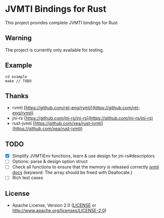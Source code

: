 
# JVMTI Bindings for Rust

This project provides complete JVMTI bindings for Rust 

## Warning

The project is currently only available for testing.

## Example
```
cd example
make // TODO
```

## Thanks

- rvmti [https://github.com/rel-eng/rvmti](https://github.com/rel-eng/rvmti)
- jni-rs [https://github.com/jni-rs/jni-rs](https://github.com/jni-rs/jni-rs)
- rust-jvmti [https://github.com/xea/rust-jvmti](https://github.com/xea/rust-jvmti)

## TODO

- [x] Simplify JVMTIEnv functions, learn & use design for jni-rs#descriptors 
- [ ] Options: parse & design option struct
- [ ] Check all functions to ensure that the memory is released correctly [jvmti docs](https://docs.oracle.com/javase/8/docs/platform/jvmti/jvmti.html#Deallocate) (keyword: The array should be freed with Deallocate.)
- [ ] Rich test cases

## License

 * Apache License, Version 2.0 ([LICENSE](LICENSE) or http://www.apache.org/licenses/LICENSE-2.0)
